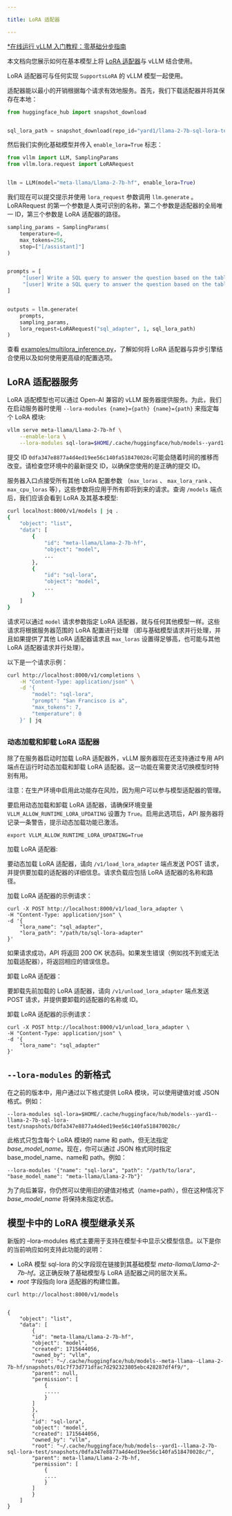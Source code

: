 ```yaml
---

title: LoRA 适配器

---
```



[*在线运行 vLLM 入门教程：零基础分步指南](https://openbayes.com/console/public/tutorials/rXxb5fZFr29?utm_source=vLLM-CNdoc&utm_medium=vLLM-CNdoc-V1&utm_campaign=vLLM-CNdoc-V1-25ap)


本文档向您展示如何在基本模型上将 [LoRA 适配器](https://arxiv.org/abs/2106.09685)与 vLLM 结合使用。


LoRA 适配器可与任何实现 `SupportsLoRA` 的 vLLM 模型一起使用。


适配器能以最小的开销根据每个请求有效地服务。首先，我们下载适配器并将其保存在本地：

```python
from huggingface_hub import snapshot_download


sql_lora_path = snapshot_download(repo_id="yard1/llama-2-7b-sql-lora-test")
```


然后我们实例化基础模型并传入 `enable_lora=True` 标志：

```python
from vllm import LLM, SamplingParams
from vllm.lora.request import LoRARequest


llm = LLM(model="meta-llama/Llama-2-7b-hf", enable_lora=True)
```


我们现在可以提交提示并使用 `lora_request` 参数调用 `llm.generate` 。 LoRARequest 的第一个参数是人类可识别的名称，第二个参数是适配器的全局唯一 ID，第三个参数是 LoRA 适配器的路径。

```python
sampling_params = SamplingParams(
    temperature=0,
    max_tokens=256,
    stop=["[/assistant]"]
)


prompts = [
     "[user] Write a SQL query to answer the question based on the table schema.\n\n context: CREATE TABLE table_name_74 (icao VARCHAR, airport VARCHAR)\n\n question: Name the ICAO for lilongwe international airport [/user] [assistant]",
     "[user] Write a SQL query to answer the question based on the table schema.\n\n context: CREATE TABLE table_name_11 (nationality VARCHAR, elector VARCHAR)\n\n question: When Anchero Pantaleone was the elector what is under nationality? [/user] [assistant]",
]


outputs = llm.generate(
    prompts,
    sampling_params,
    lora_request=LoRARequest("sql_adapter", 1, sql_lora_path)
)
```
查看 [examples/multilora_inference.py](https://github.com/vllm-project/vllm/blob/main/examples/multilora_inference.py)，了解如何将 LoRA 适配器与异步引擎结合使用以及如何使用更高级的配置选项。
## 

## LoRA 适配器服务

LoRA 适配模型也可以通过 Open-AI 兼容的 vLLM 服务器提供服务。为此，我们在启动服务器时使用 `--lora-modules {name}={path} {name}={path}` 来指定每个 LoRA 模块: 

```bash
vllm serve meta-llama/Llama-2-7b-hf \
    --enable-lora \
    --lora-modules sql-lora=$HOME/.cache/huggingface/hub/models--yard1--llama-2-7b-sql-lora-test/snapshots/0dfa347e8877a4d4ed19ee56c140fa518470028c/
```


提交 ID `0dfa347e8877a4d4ed19ee56c140fa518470028c`可能会随着时间的推移而改变。请检查您环境中的最新提交 ID，以确保您使用的是正确的提交 ID。


服务器入口点接受所有其他 LoRA 配置参数 （`max_loras` 、 `max_lora_rank` 、 `max_cpu_loras` 等），这些参数将应用于所有即将到来的请求。查询 `/models` 端点后，我们应该会看到 LoRA 及其基本模型: 

```bash
curl localhost:8000/v1/models | jq .
{
    "object": "list",
    "data": [
        {
            "id": "meta-llama/Llama-2-7b-hf",
            "object": "model",
            ...
        },
        {
            "id": "sql-lora",
            "object": "model",
            ...
        }
    ]
}
```


请求可以通过 `model` 请求参数指定 LoRA 适配器，就与任何其他模型一样。这些请求将根据服务器范围的 LoRA 配置进行处理 （即与基础模型请求并行处理，并且如果提供了其他 LoRA 适配器请求且 `max_loras` 设置得足够高，也可能与其他 LoRA 适配器请求并行处理）。


以下是一个请求示例：

```bash
curl http://localhost:8000/v1/completions \
    -H "Content-Type: application/json" \
    -d '{
        "model": "sql-lora",
        "prompt": "San Francisco is a",
        "max_tokens": 7,
        "temperature": 0
    }' | jq
```

## 

### 动态加载和卸载 LoRA 适配器

除了在服务器启动时加载 LoRA 适配器外，vLLM 服务器现在还支持通过专用 API 端点在运行时动态加载和卸载 LoRA 适配器。这一功能在需要灵活切换模型时特别有用。


注意：在生产环境中启用此功能存在风险，因为用户可以参与模型适配器的管理。


要启用动态加载和卸载 LoRA 适配器，请确保环境变量 `VLLM_ALLOW_RUNTIME_LORA_UPDATING` 设置为 `True`。启用此选项后，API 服务器将记录一条警告，提示动态加载功能已激活。

```plain
export VLLM_ALLOW_RUNTIME_LORA_UPDATING=True
```


加载 LoRA 适配器:


要动态加载 LoRA 适配器，请向 `/v1/load_lora_adapter` 端点发送 POST 请求，并提供要加载的适配器的详细信息。请求负载应包括 LoRA 适配器的名称和路径。


加载 LoRA 适配器的示例请求：

```plain
curl -X POST http://localhost:8000/v1/load_lora_adapter \
-H "Content-Type: application/json" \
-d '{
    "lora_name": "sql_adapter",
    "lora_path": "/path/to/sql-lora-adapter"
}'
```


如果请求成功，API 将返回 200 OK 状态码。如果发生错误（例如找不到或无法加载适配器），将返回相应的错误信息。


卸载 LoRA 适配器：


要卸载先前加载的 LoRA 适配器，请向 `/v1/unload_lora_adapter` 端点发送 POST 请求，并提供要卸载的适配器的名称或 ID。


卸载 LoRA 适配器的示例请求：

```plain
curl -X POST http://localhost:8000/v1/unload_lora_adapter \
-H "Content-Type: application/json" \
-d '{
    "lora_name": "sql_adapter"
}'
```

## 

##  `--lora-modules` 的新格式

在之前的版本中，用户通过以下格式提供 LoRA 模块，可以使用键值对或 JSON 格式。例如：

```plain
--lora-modules sql-lora=$HOME/.cache/huggingface/hub/models--yard1--llama-2-7b-sql-lora-test/snapshots/0dfa347e8877a4d4ed19ee56c140fa518470028c/
```


此格式只包含每个 LoRA 模块的 name 和 path，但无法指定 *base_model_name*。现在，你可以通过 JSON 格式同时指定 base_model_name、name和 path。例如：

```plain
--lora-modules '{"name": "sql-lora", "path": "/path/to/lora", "base_model_name": "meta-llama/Llama-2-7b"}'
```
为了向后兼容，你仍然可以使用旧的键值对格式（name=path），但在这种情况下 *base_model_name* 将保持未指定状态。

## 模型卡中的 LoRA 模型继承关系

新版的 –lora-modules 格式主要用于支持在模型卡中显示父模型信息。以下是你的当前响应如何支持此功能的说明：

* LoRA 模型 sql-lora 的父字段现在链接到其基础模型 *meta-llama/Llama-2-7b-hf*。这正确反映了基础模型与 LoRA 适配器之间的层次关系。
* *root* 字段指向 lora 适配器的构建位置。

```plain
curl http://localhost:8000/v1/models


{
    "object": "list",
    "data": [
        {
        "id": "meta-llama/Llama-2-7b-hf",
        "object": "model",
        "created": 1715644056,
        "owned_by": "vllm",
        "root": "~/.cache/huggingface/hub/models--meta-llama--Llama-2-7b-hf/snapshots/01c7f73d771dfac7d292323805ebc428287df4f9/",
        "parent": null,
        "permission": [
            {
            .....
            }
        ]
        },
        {
        "id": "sql-lora",
        "object": "model",
        "created": 1715644056,
        "owned_by": "vllm",
        "root": "~/.cache/huggingface/hub/models--yard1--llama-2-7b-sql-lora-test/snapshots/0dfa347e8877a4d4ed19ee56c140fa518470028c/",
        "parent": meta-llama/Llama-2-7b-hf,
        "permission": [
            {
            ....
            }
        ]
        }
    ]
}
```


